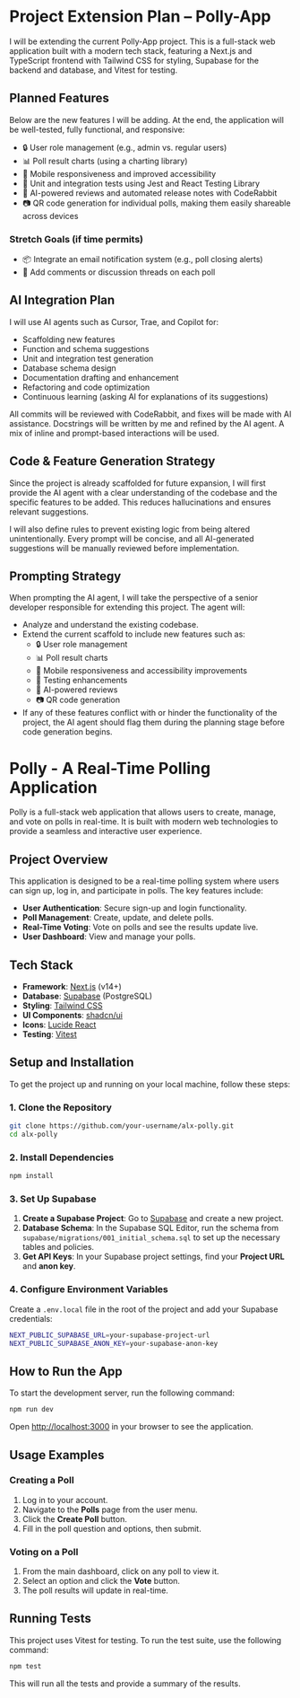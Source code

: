 # Project Extension Plan – Polly-App

I will be extending the current Polly-App project. This is a full-stack web application built with a modern tech stack, featuring a Next.js and TypeScript frontend with Tailwind CSS for styling, Supabase for the backend and database, and Vitest for testing.

## Planned Features

Below are the new features I will be adding. At the end, the application will be well-tested, fully functional, and responsive:

- 🔒 User role management (e.g., admin vs. regular users)
- 📊 Poll result charts (using a charting library)
- 📱 Mobile responsiveness and improved accessibility
- 🧪 Unit and integration tests using Jest and React Testing Library
- 🧠 AI-powered reviews and automated release notes with CodeRabbit
- 📷 QR code generation for individual polls, making them easily shareable across devices

### Stretch Goals (if time permits)

- 📦 Integrate an email notification system (e.g., poll closing alerts)
- 💬 Add comments or discussion threads on each poll

## AI Integration Plan

I will use AI agents such as Cursor, Trae, and Copilot for:

- Scaffolding new features
- Function and schema suggestions
- Unit and integration test generation
- Database schema design
- Documentation drafting and enhancement
- Refactoring and code optimization
- Continuous learning (asking AI for explanations of its suggestions)

All commits will be reviewed with CodeRabbit, and fixes will be made with AI assistance.
Docstrings will be written by me and refined by the AI agent. A mix of inline and prompt-based interactions will be used.

## Code & Feature Generation Strategy

Since the project is already scaffolded for future expansion, I will first provide the AI agent with a clear understanding of the codebase and the specific features to be added. This reduces hallucinations and ensures relevant suggestions.

I will also define rules to prevent existing logic from being altered unintentionally.
Every prompt will be concise, and all AI-generated suggestions will be manually reviewed before implementation.

## Prompting Strategy

When prompting the AI agent, I will take the perspective of a senior developer responsible for extending this project. The agent will:

- Analyze and understand the existing codebase.
- Extend the current scaffold to include new features such as:
    - 🔒 User role management
    - 📊 Poll result charts
    - 📱 Mobile responsiveness and accessibility improvements
    - 🧪 Testing enhancements
    - 🧠 AI-powered reviews
    - 📷 QR code generation
- If any of these features conflict with or hinder the functionality of the project, the AI agent should flag them during the planning stage before code generation begins.

# Polly - A Real-Time Polling Application

Polly is a full-stack web application that allows users to create, manage, and vote on polls in real-time. It is built with modern web technologies to provide a seamless and interactive user experience.

## Project Overview

This application is designed to be a real-time polling system where users can sign up, log in, and participate in polls. The key features include:

- **User Authentication**: Secure sign-up and login functionality.
- **Poll Management**: Create, update, and delete polls.
- **Real-Time Voting**: Vote on polls and see the results update live.
- **User Dashboard**: View and manage your polls.

## Tech Stack

- **Framework**: [Next.js](https://nextjs.org/) (v14+)
- **Database**: [Supabase](https://supabase.io/) (PostgreSQL)
- **Styling**: [Tailwind CSS](https://tailwindcss.com/)
- **UI Components**: [shadcn/ui](https://ui.shadcn.com/)
- **Icons**: [Lucide React](https://lucide.dev/)
- **Testing**: [Vitest](https://vitest.dev/)

## Setup and Installation

To get the project up and running on your local machine, follow these steps:

### 1. Clone the Repository

```bash
git clone https://github.com/your-username/alx-polly.git
cd alx-polly
```

### 2. Install Dependencies

```bash
npm install
```

### 3. Set Up Supabase

1.  **Create a Supabase Project**: Go to [Supabase](https://supabase.io/) and create a new project.
2.  **Database Schema**: In the Supabase SQL Editor, run the schema from `supabase/migrations/001_initial_schema.sql` to set up the necessary tables and policies.
3.  **Get API Keys**: In your Supabase project settings, find your **Project URL** and **anon key**.

### 4. Configure Environment Variables

Create a `.env.local` file in the root of the project and add your Supabase credentials:

```bash
NEXT_PUBLIC_SUPABASE_URL=your-supabase-project-url
NEXT_PUBLIC_SUPABASE_ANON_KEY=your-supabase-anon-key
```

## How to Run the App

To start the development server, run the following command:

```bash
npm run dev
```

Open [http://localhost:3000](http://localhost:3000) in your browser to see the application.

## Usage Examples

### Creating a Poll

1.  Log in to your account.
2.  Navigate to the **Polls** page from the user menu.
3.  Click the **Create Poll** button.
4.  Fill in the poll question and options, then submit.

### Voting on a Poll

1.  From the main dashboard, click on any poll to view it.
2.  Select an option and click the **Vote** button.
3.  The poll results will update in real-time.

## Running Tests

This project uses Vitest for testing. To run the test suite, use the following command:

```bash
npm test
```

This will run all the tests and provide a summary of the results.